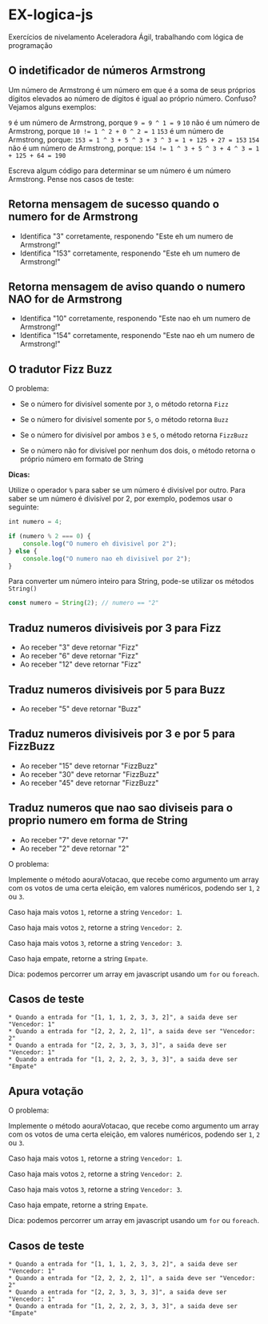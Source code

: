 # EX-logica-js
Exercícios de nivelamento Aceleradora Ágil, trabalhando com lógica de programação 

## O indetificador de números Armstrong

Um número de Armstrong é um número em que é a soma de seus próprios dígitos elevados ao número de dígitos é igual ao
próprio número. Confuso? Vejamos alguns exemplos:

`9` é um número de Armstrong, porque `9 = 9 ^ 1 = 9`
`10` não é um número de Armstrong, porque `10 != 1 ^ 2 + 0 ^ 2 = 1`
`153` é um número de Armstrong, porque: `153 = 1 ^ 3 + 5 ^ 3 + 3 ^ 3 = 1 + 125 + 27 = 153`
`154` não é um número de Armstrong, porque: `154 != 1 ^ 3 + 5 ^ 3 + 4 ^ 3 = 1 + 125 + 64 = 190`

Escreva algum código para determinar se um número é um número Armstrong. Pense nos casos de teste:

## Retorna mensagem de sucesso quando o numero for de Armstrong

* Identifica "3" corretamente, responendo "Este eh um numero de Armstrong!"
* Identifica "153" corretamente, responendo "Este eh um numero de Armstrong!"

## Retorna mensagem de aviso quando o numero NAO for de Armstrong

* Identifica "10" corretamente, responendo "Este nao eh um numero de Armstrong!"
* Identifica "154" corretamente, responendo "Este nao eh um numero de Armstrong!"






## O tradutor Fizz Buzz


O problema:

- Se o número for divisível somente por `3`, o método retorna `Fizz`

- Se o número for divisível somente por `5`, o método retorna `Buzz`

- Se o número for divisível por ambos `3` e `5`, o método retorna `FizzBuzz`

- Se o número não for divisível por nenhum dos dois, o método retorna o próprio número em formato de String

__Dicas:__

Utilize o operador `%` para saber se um número é divisível por outro. Para saber se um número é divisível por 2, por
exemplo, podemos usar o seguinte:

```javascript
int numero = 4;

if (numero % 2 === 0) {
    console.log("O numero eh divisivel por 2");
} else {
    console.log("O numero nao eh divisivel por 2");
}
```

Para converter um número inteiro para String, pode-se utilizar os métodos `String()`

```javascript
const numero = String(2); // numero == "2"

```

## Traduz numeros divisiveis por 3 para Fizz

* Ao receber "3" deve retornar "Fizz"
* Ao receber "6" deve retornar "Fizz"
* Ao receber "12" deve retornar "Fizz"

## Traduz numeros divisiveis por 5 para Buzz

* Ao receber "5" deve retornar "Buzz"

## Traduz numeros divisiveis por 3 e por 5 para FizzBuzz

* Ao receber "15" deve retornar "FizzBuzz"
* Ao receber "30" deve retornar "FizzBuzz"
* Ao receber "45" deve retornar "FizzBuzz"

## Traduz numeros que nao sao diviseis para o proprio numero em forma de String

* Ao receber "7" deve retornar "7"
* Ao receber "2" deve retornar "2"






O problema:

Implemente o método aouraVotacao, que recebe como argumento um array com os votos de uma certa eleição, em valores numéricos, podendo ser `1`, `2` ou `3`. 

Caso haja mais votos `1`, retorne a string `Vencedor: 1`.

Caso haja mais votos `2`, retorne a string `Vencedor: 2`.

Caso haja mais votos `3`, retorne a string `Vencedor: 3`.

Caso haja empate, retorne a string `Empate`. 

Dica: podemos percorrer um array em javascript usando um `for` ou `foreach`.

## Casos de teste

    * Quando a entrada for "[1, 1, 1, 2, 3, 3, 2]", a saida deve ser "Vencedor: 1"
    * Quando a entrada for "[2, 2, 2, 2, 1]", a saida deve ser "Vencedor: 2"
    * Quando a entrada for "[2, 2, 3, 3, 3, 3]", a saida deve ser "Vencedor: 1"
    * Quando a entrada for "[1, 2, 2, 2, 3, 3, 3]", a saida deve ser "Empate"






## Apura votação

O problema:

Implemente o método aouraVotacao, que recebe como argumento um array com os votos de uma certa eleição, em valores numéricos, podendo ser `1`, `2` ou `3`. 

Caso haja mais votos `1`, retorne a string `Vencedor: 1`.

Caso haja mais votos `2`, retorne a string `Vencedor: 2`.

Caso haja mais votos `3`, retorne a string `Vencedor: 3`.

Caso haja empate, retorne a string `Empate`. 

Dica: podemos percorrer um array em javascript usando um `for` ou `foreach`.

## Casos de teste

    * Quando a entrada for "[1, 1, 1, 2, 3, 3, 2]", a saida deve ser "Vencedor: 1"
    * Quando a entrada for "[2, 2, 2, 2, 1]", a saida deve ser "Vencedor: 2"
    * Quando a entrada for "[2, 2, 3, 3, 3, 3]", a saida deve ser "Vencedor: 1"
    * Quando a entrada for "[1, 2, 2, 2, 3, 3, 3]", a saida deve ser "Empate"




